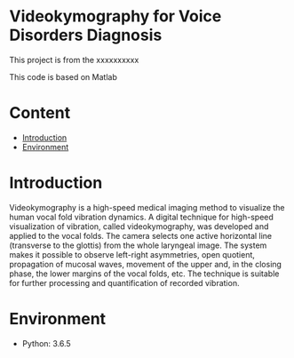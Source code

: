 # Videokymography for Voice Disorders Diagnosis


This project is from the xxxxxxxxxx

This code is based on Matlab

# Content

  * [Introduction](#Introduction)
  * [Environment](#Environment)
 
  
# Introduction

Videokymography is a high-speed medical imaging method to visualize the human vocal fold vibration dynamics. A digital technique for high-speed visualization of vibration, called videokymography, was developed and applied to the vocal folds. The camera selects one active horizontal line (transverse to the glottis) from the whole laryngeal image. The system makes it possible to observe left-right asymmetries, open quotient, propagation of mucosal waves, movement of the upper and, in the closing phase, the lower margins of the vocal folds, etc. The technique is suitable for further processing and quantification of recorded vibration.


# Environment

   * Python: 3.6.5
